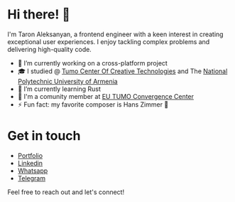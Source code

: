 # Hi there! 👋

I'm Taron Aleksanyan, a frontend engineer with a keen interest in creating exceptional user experiences. I enjoy tackling complex problems and delivering high-quality code.

+ 🔭 I’m currently working on a cross-platform project
+ 🎓 I studied @ [Tumo Center Of Creative Technologies](https://tumo.org/) and The [National Polytechnic University of Armenia](https://polytech.am/en/home/)
+ 🌱 I’m currently learning Rust
+ 🚀 I'm a comunity member at [EU TUMO Convergence Center](https://www.convergence.center/)
+ ⚡ Fun fact: my favorite composer is Hans Zimmer 🎹

# Get in touch
+ [Portfolio](https://musefuldev.info/)
+ [Linkedin](https://www.linkedin.com/in/taronaleksanyan/)
+ [Whatsapp](https://wa.me/37477849904)
+ [Telegram](https://t.me/taron3)

Feel free to reach out and let's connect!
